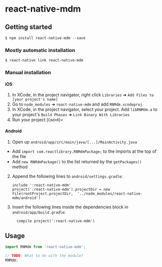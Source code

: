 
# react-native-mdm

## Getting started

`$ npm install react-native-mdm --save`

### Mostly automatic installation

`$ react-native link react-native-mdm`

### Manual installation


#### iOS

1. In XCode, in the project navigator, right click `Libraries` ➜ `Add Files to [your project's name]`
2. Go to `node_modules` ➜ `react-native-mdm` and add `RNMdm.xcodeproj`
3. In XCode, in the project navigator, select your project. Add `libRNMdm.a` to your project's `Build Phases` ➜ `Link Binary With Libraries`
4. Run your project (`Cmd+R`)<

#### Android

1. Open up `android/app/src/main/java/[...]/MainActivity.java`
  - Add `import com.reactlibrary.RNMdmPackage;` to the imports at the top of the file
  - Add `new RNMdmPackage()` to the list returned by the `getPackages()` method
2. Append the following lines to `android/settings.gradle`:
  	```
  	include ':react-native-mdm'
  	project(':react-native-mdm').projectDir = new File(rootProject.projectDir, 	'../node_modules/react-native-mdm/android')
  	```
3. Insert the following lines inside the dependencies block in `android/app/build.gradle`:
  	```
      compile project(':react-native-mdm')
  	```


## Usage
```javascript
import RNMdm from 'react-native-mdm';

// TODO: What to do with the module?
RNMdm;
```
  